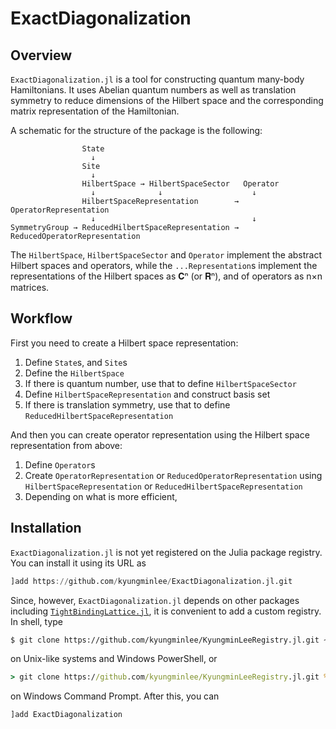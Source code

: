 # ExactDiagonalization

## Overview

`ExactDiagonalization.jl` is a tool for constructing quantum many-body Hamiltonians.
It uses Abelian quantum numbers as well as translation symmetry to reduce dimensions
of the Hilbert space and the corresponding matrix representation of the Hamiltonian.

A schematic for the structure of the package is the following:
```
                State
                  ↓
                Site
                  ↓
                HilbertSpace → HilbertSpaceSector   Operator
                  ↓              ↓                    ↓
                HilbertSpaceRepresentation        → OperatorRepresentation
                  ↓                                   ↓
SymmetryGroup → ReducedHilbertSpaceRepresentation → ReducedOperatorRepresentation
```

The `HilbertSpace`, `HilbertSpaceSector` and `Operator` implement the abstract
Hilbert spaces and operators, while the `...Representation`s implement the representations
of the Hilbert spaces as 𝐂ⁿ (or 𝐑ⁿ), and of operators as n×n matrices.

## Workflow

First you need to create a Hilbert space representation:
1. Define `State`s, and `Site`s
1. Define the `HilbertSpace`
1. If there is quantum number, use that to define `HilbertSpaceSector`
1. Define `HilbertSpaceRepresentation` and construct basis set
1. If there is translation symmetry, use that to define `ReducedHilbertSpaceRepresentation`

And then you can create operator representation using the Hilbert space representation from above:
1. Define `Operator`s
1. Create `OperatorRepresentation` or `ReducedOperatorRepresentation` using `HilbertSpaceRepresentation` or `ReducedHilbertSpaceRepresentation`
1. Depending on what is more efficient,

## Installation

`ExactDiagonalization.jl` is not yet registered on the Julia package registry. You
can install it using its URL as
```julia
]add https://github.com/kyungminlee/ExactDiagonalization.jl.git
```
Since, however, `ExactDiagonalization.jl` depends on other packages including [`TightBindingLattice.jl`](https://github.com/kyungminlee/TightBindingLattice.jl), it is convenient to add a custom registry.
In shell, type
```sh
$ git clone https://github.com/kyungminlee/KyungminLeeRegistry.jl.git ~/.julia/registries/KyungminLeeRegistry
```
on Unix-like systems and Windows PowerShell, or
```cmd
> git clone https://github.com/kyungminlee/KyungminLeeRegistry.jl.git %USERPROFILE%\.julia\registries\KyungminLeeRegistry
```
on Windows Command Prompt. After this, you can
```julia
]add ExactDiagonalization
```
